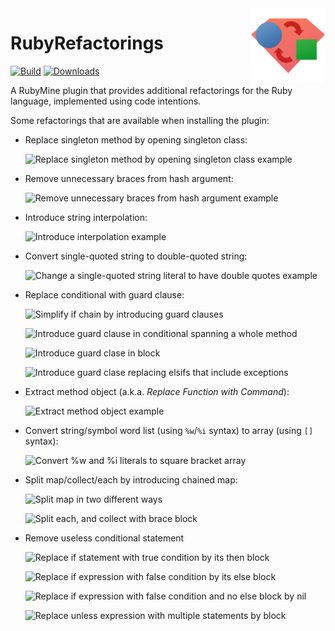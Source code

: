 <a href="https://plugins.jetbrains.com/plugin/15312-rubyrefactorings">
<img
  src="https://raw.githubusercontent.com/JavierGelatti/RubyRefactorings/main/src/main/resources/META-INF/pluginIcon.svg"
  width="120"
  align="right"
  alt="Icon"
/>
</a>

# RubyRefactorings
[![Build](https://github.com/JavierGelatti/RubyRefactorings/workflows/Scala%20CI/badge.svg?branch=main)](https://github.com/JavierGelatti/RubyRefactorings/actions)
[![Downloads](https://img.shields.io/jetbrains/plugin/d/15312)](https://plugins.jetbrains.com/plugin/15312-rubyrefactorings)

A RubyMine plugin that provides additional refactorings for the Ruby language, implemented using code intentions.

Some refactorings that are available when installing the plugin:

- Replace singleton method by opening singleton class:

  ![Replace singleton method by opening singleton class example](https://plugins.jetbrains.com/files/15312/screenshot_23578.png)

- Remove unnecessary braces from hash argument:

  ![Remove unnecessary braces from hash argument example](https://plugins.jetbrains.com/files/15312/screenshot_23630.png)
  
- Introduce string interpolation:

  ![Introduce interpolation example](https://plugins.jetbrains.com/files/15312/screenshot_23649.png)

- Convert single-quoted string to double-quoted string:

  ![Change a single-quoted string literal to have double quotes example](https://plugins.jetbrains.com/files/15312/screenshot_23693.png)
  
- Replace conditional with guard clause:

  ![Simplify if chain by introducing guard clauses](https://plugins.jetbrains.com/files/15312/screenshot_23749.png)

  ![Introduce guard clause in conditional spanning a whole method](https://plugins.jetbrains.com/files/15312/screenshot_23750.png)

  ![Introduce guard clase in block](https://plugins.jetbrains.com/files/15312/screenshot_23751.png)
  
  ![Introduce guard clase replacing elsifs that include exceptions](https://plugins.jetbrains.com/files/15312/screenshot_23752.png)

- Extract method object (a.k.a. *Replace Function with Command*):

  ![Extract method object example](https://plugins.jetbrains.com/files/15312/screenshot_595a7859-f347-4542-a67e-0e00645ba4b2)
  
- Convert string/symbol word list (using `%w`/`%i` syntax) to array (using `[]` syntax):

  ![Convert %w and %i literals to square bracket array](https://plugins.jetbrains.com/files/15312/screenshot_0ef20c09-71cf-4740-8f56-c8b19cff2e1e)

- Split map/collect/each by introducing chained map:

  ![Split map in two different ways](https://plugins.jetbrains.com/files/15312/screenshot_0f1ebb00-34a7-45d7-8402-5bc69a5c2ff7)

  ![Split each, and collect with brace block](https://plugins.jetbrains.com/files/15312/screenshot_d2dc373b-8c34-40c8-92cd-09790cd0f3e0)

- Remove useless conditional statement

  ![Replace if statement with true condition by its then block](https://plugins.jetbrains.com/files/15312/screenshot_0464bf73-2c18-4e71-8f2a-6298b5caefa2)
  
  ![Replace if expression with false condition by its else block](https://plugins.jetbrains.com/files/15312/screenshot_31ed006b-399f-45e5-8c23-9d1ab76ac1ba)
  
  ![Replace if expression with false condition and no else block by nil](https://plugins.jetbrains.com/files/15312/screenshot_b827d543-44bf-4736-a580-942b5f45ea21)
  
  ![Replace unless expression with multiple statements by block](https://plugins.jetbrains.com/files/15312/screenshot_cab24c5c-9300-42fc-bd3d-cc04fc8cf237)
